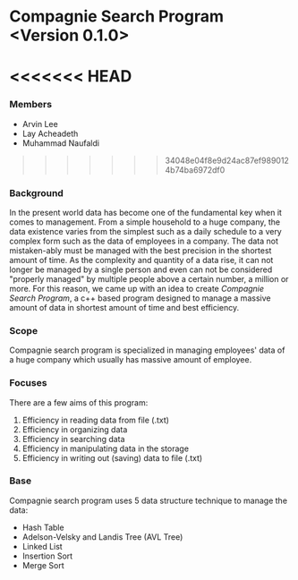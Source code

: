# Compagnie Search Program <Version 0.1.0>

<<<<<<< HEAD
=======
### Members

- Arvin Lee
- Lay Acheadeth
- Muhammad Naufaldi

>>>>>>> 34048e04f8e9d24ac87ef9890124b74ba6972df0
### Background

In the present world data has become one of the fundamental key when it comes to management. From a simple household to a huge company, the data existence varies from the simplest such as a daily schedule to a very complex form such as the data of employees in a company. The data not mistaken-ably must be managed with the best precision in the shortest amount of time. As the complexity and quantity of a data rise, it can not longer be managed by a single person and even can not be considered "properly managed" by multiple people above a certain number, a million or more. For this reason, we came up with an idea to create *Compagnie Search Program*, a c++ based program designed to manage a massive amount of data in shortest amount of time and best efficiency.

### Scope

Compagnie search program is specialized in managing employees' data of a huge company which usually has massive amount of employee.

### Focuses

There are a few aims of this program:

1. Efficiency in reading data from file (.txt)
2. Efficiency in organizing data
3. Efficiency in searching data
4. Efficiency in manipulating data in the storage
5. Efficiency in writing out (saving) data to file (.txt)

### Base

Compagnie search program uses 5 data structure technique to manage the data:

- Hash Table
- Adelson-Velsky and Landis Tree (AVL Tree)
- Linked List
- Insertion Sort
- Merge Sort